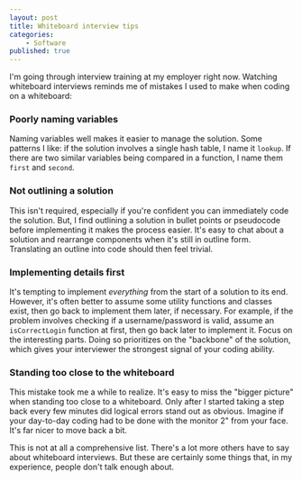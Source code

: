 ```yaml
---
layout: post
title: Whiteboard interview tips
categories:
    - Software
published: true
---
```


I'm going through interview training at my employer right now. Watching whiteboard interviews reminds me of mistakes I used to make when coding on a whiteboard:

### Poorly naming variables

Naming variables well makes it easier to manage the solution. Some patterns I like: if the solution involves a single hash table, I name it `lookup`. If there are two similar variables being compared in a function, I name them `first` and `second`.

### Not outlining a solution

This isn't required, especially if you're confident you can immediately code the solution. But, I find outlining a solution in bullet points or pseudocode before implementing it makes the process easier. It's easy to chat about a solution and rearrange components when it's still in outline form. Translating an outline into code should then feel trivial.

### Implementing details first

It's tempting to implement *everything* from the start of a solution to its end. However, it's often better to assume some utility functions and classes exist, then go back to implement them later, if necessary. For example, if the problem involves checking if a username/password is valid, assume an `isCorrectLogin` function at first, then go back later to implement it. Focus on the interesting parts. Doing so prioritizes on the "backbone" of the solution, which gives your interviewer the strongest signal of your coding ability.

### Standing too close to the whiteboard

This mistake took me a while to realize. It's easy to miss the "bigger picture" when standing too close to a whiteboard. Only after I started taking a step back every few minutes did logical errors stand out as obvious. Imagine if your day-to-day coding had to be done with the monitor 2" from your face. It's far nicer to move back a bit.

This is not at all a comprehensive list. There's a lot more others have to say about whiteboard interviews. But these are certainly some things that, in my experience, people don't talk enough about.
